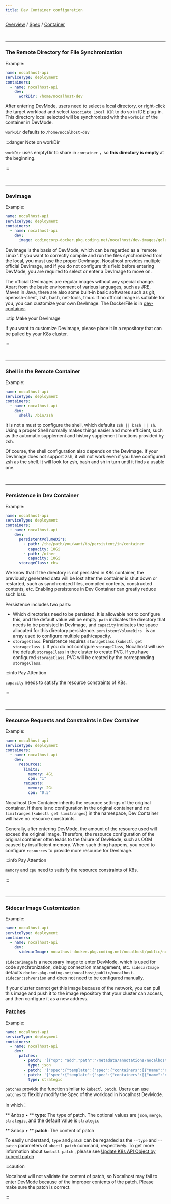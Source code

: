 ```yaml
---
title: Dev Container configuration
---
```

[Overview](config-en.md) / [Spec](config-spec-en.md) / [Container](config-dev-container-en.md)

<br/>

******

### The Remote Directory for File Synchronization 

Example:

```yaml
name: nocalhost-api
serviceType: deployment
containers:
  - name: nocalhost-api
    dev:
      workDir: /home/nocalhost-dev
```

After entering DevMode, users need to select a local directory, or right-click the target workload and select  `Associate Local DIR` to do so in IDE plug-in. This directory local selected will be synchronized with the `workDir` of the container in DevMode.

`workDir` defaults to `/home/nocalhost-dev`

:::danger Note on workDir

`workDir` uses emptyDir to share in `container` ，so **this directory is empty** at the beginning.

:::

<br/>

******

### DevImage

Example:

```yaml
name: nocalhost-api
serviceType: deployment
containers:
  - name: nocalhost-api
    dev:
      image: codingcorp-docker.pkg.coding.net/nocalhost/dev-images/golang:zsh
```

DevImage is the basis of DevMode, which can be regarded as a 'remote Linux'. If you want to correctly compile and run the files synchronized from the local, you must use the proper DevImage. Nocalhost provides multiple official DevImage, and if you do not configure this field before entering DevMode, you are required to select or enter a DevImage to move on.

The official DevImages are regular images without any special change. Apart from the basic environment of various languages, such as  JRE, Maven in Java, there are also some built-in basic softwares such as git, openssh-client, zsh, bash, net-tools, tmux. If no official image is sutiable for you, you can customize your own DevImage. The DockerFile is in  [dev-container](https://github.com/nocalhost/dev-container).

:::tip Make your DevImage

If you want to customize DevImage, please place it in a repository that can be pulled by your K8s cluster.

:::

<br/>

******

### Shell in the Remote Container

Example:

```yaml
name: nocalhost-api
serviceType: deployment
containers:
  - name: nocalhost-api
    dev:
      shell: /bin/zsh
```

It is not a must to configure the shell, which defaults `zsh || bash || sh`. Using a proper Shell normally makes things easier and more efficient, such as the automatic supplement and history supplement functions provided by zsh.

Of course, the shell configuration also depends on the DevImage. If your DevImage does not support zsh, it will not work even if you have configured zsh as the shell. It will look for zsh, bash and sh in turn until it finds a usable one.


<br/>

******

### Persistence in Dev Container 

Example:

```yaml
name: nocalhost-api
serviceType: deployment
containers:
  - name: nocalhost-api
    dev:
      persistentVolumeDirs:
        - path: /the/path/you/want/to/persistent/in/container
          capacity: 10Gi
        - path: /other
          capacity: 10Gi
      storageClass: cbs
```

We know that if the directory is not persisted in K8s container, the previously generated data will be lost after the container is shut down or restarted, such as synchronized files, compiled contents, constructed contents, etc. Enabling persistence in Dev Container can greatly reduce such loss.


Persistence includes two parts:

- Which directories need to be persisted.  It is allowable not to configure this, and the default value will be empty. `path` indicates the directory that needs to be persisted in DevImage, and `capacity` indicates the space allocated for this directory persistence.  `persistentVolumeDirs ` is an array used to configure multiple path/capacity.
-  `storageClass`. Persistence requires `storageClass`  (`kubectl get storageclass `). If you do not configure `storageClass`, Nocalhost will use the default `storageClass` in the cluster to create PVC. If you have configured `storageClass`, PVC will be created by the corresponding  `storageClass`. 

:::info Pay Attention

`capacity` needs to satisfy the resource constraints of K8s.

:::

<br/>

******

### Resource Requests and Constraints in Dev Container

Example:

```yaml
name: nocalhost-api
serviceType: deployment
containers:
  - name: nocalhost-api
    dev:
      resources:
        limits:
          memory: 4Gi
          cpu: "1"
        requests:
          memory: 2Gi
          cpu: "0.5"
```

Nocalhost Dev Container inherits the resource settings of the original container. If there is no configuration in the original container and no `limitranges` (`kubectl get limitranges`) in the namespace, Dev Container will have no resource constraints.

Generally, after entering DevMode, the amount of the resource used will exceed the original image. Therefore, the resource configuration of the original container often leads to the failure of DevMode, such as OOM caused by insufficient memory. When such thing happens, you need to configure  `resources`  to provide more resource for DevImage.



:::info Pay Attention

`memory`  and `cpu` need to satisify the resource constraints of K8s.

:::

<br/>

******

### Sidecar Image Customization

Example:

```yaml
name: nocalhost-api
serviceType: deployment
containers:
  - name: nocalhost-api
    dev:
      sidecarImage: nocalhost-docker.pkg.coding.net/nocalhost/public/nocalhost-sidecar:sshversion
```

`sidecarImage` is a necessary image to enter DevMode, which is used for code synchronization, debug connection management, etc. `sidecarImage` defaults `docker.pkg.coding.net/nocalhost/public/nocalhost-sidecar:sshversion` and does not need to be configured manually.

If your cluster cannot get this image because of the network, you can pull this image and push it to the image repository that your cluster can access, and then configure it as a new address.

### Patches

Example:

```yaml
name: nocalhost-api
serviceType: deployment
containers:
  - name: nocalhost-api
    dev:
      patches:
        - patch: '[{"op": "add","path":"/metadata/annotations/nocalhost-patch","value":"hello-world"}]'
          type: json
        - patch: '{"spec":{"template":{"spec":{"containers":[{"name":"nocalhost-dev","resources":{"limits":{"cpu":"2"}}}]}}}}'
        - patch: '{"spec":{"template":{"spec":{"containers":[{"name":"nocalhost-sidecar","resources":{"limits":{"cpu":"2"}}}]}}}}'
          type: strategic
```

`patches` provide the function similar to `kubectl patch`. Users can use `patches` to flexibly modify the Spec of the workload in Nocalhost DevMode.

In which：

** &nbsp • ** **type**: The type of patch. The optional values are  `json`, `merge`, `strategic`, and the default value is `strategic`

** &nbsp • ** **patch**: The content of patch


To easily understand,  `type` and `patch` can be regarded as the `--type` and `--patch` parameters of `ubectl patch` command, respectively. To get more information about `kuebctl patch` , please see  [Update K8s API Object by kubectl patch](https://kubernetes.io/docs/tasks/manage-kubernetes-objects/update-api-object-kubectl-patch/)

:::caution

Nocalhost will not validate the content of patch, so Nocalhost may fail to enter DevMode because of the improper contents of the patch. Please make sure the patch is correct.

:::
